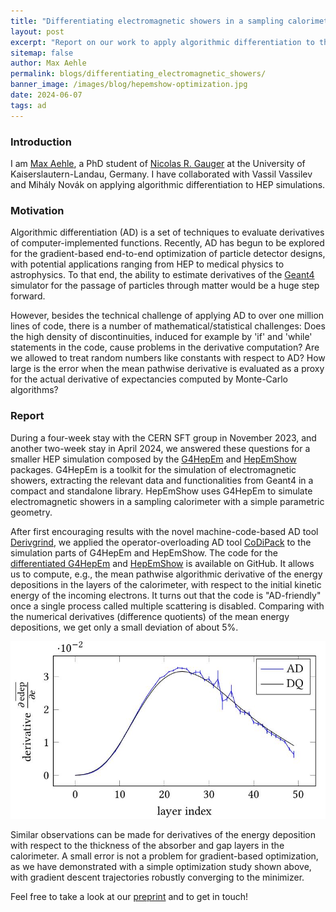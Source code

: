 ```yaml
---
title: "Differentiating electromagnetic showers in a sampling calorimeter"
layout: post
excerpt: "Report on our work to apply algorithmic differentiation to the simulation codes G4HepEm/HepEmShow"
sitemap: false
author: Max Aehle
permalink: blogs/differentiating_electromagnetic_showers/
banner_image: /images/blog/hepemshow-optimization.jpg
date: 2024-06-07
tags: ad
---
```


### Introduction

I am [Max Aehle](https://www.scicomp.uni-kl.de/team/aehle/), a PhD student of [Nicolas R. Gauger](https://www.scicomp.uni-kl.de/team/gauger/) at the University of Kaiserslautern-Landau, Germany. I have collaborated with Vassil Vassilev and Mihály Novák on applying algorithmic differentiation to HEP simulations.

### Motivation

Algorithmic differentiation (AD) is a set of techniques to evaluate derivatives of computer-implemented functions.  Recently, AD has begun to be explored for the gradient-based end-to-end optimization of particle detector designs, with potential applications ranging from HEP to medical physics to astrophysics. To that end, the ability to estimate derivatives of the [Geant4](https://geant4.web.cern.ch/) simulator for the passage of particles through matter would be a huge step forward.

However, besides the technical challenge of applying AD to over one million lines of code, there is a number of mathematical/statistical challenges: Does the high density of discontinuities, induced for example by 'if' and 'while' statements in the code, cause problems in the derivative computation? Are we allowed to treat random numbers like constants with respect to AD? How large is the error when the mean pathwise derivative is evaluated as a proxy for the actual derivative of expectancies computed by Monte-Carlo algorithms?

### Report

During a four-week stay with the CERN SFT group in November 2023, and another two-week stay in April 2024, we answered these questions for a smaller HEP simulation composed by the [G4HepEm](https://g4hepem.readthedocs.io/en/latest/) and [HepEmShow](https://hepemshow.readthedocs.io/en/latest/) packages. G4HepEm is a toolkit for the simulation of electromagnetic showers, extracting the relevant data and functionalities from Geant4 in a compact and standalone library. HepEmShow uses G4HepEm to simulate electromagnetic showers in a sampling calorimeter with a simple parametric geometry.

After first encouraging results with the novel machine-code-based AD tool [Derivgrind](https://www.scicomp.uni-kl.de/software/derivgrind/), we applied the operator-overloading AD tool [CoDiPack](https://www.scicomp.uni-kl.de/software/codi/) to the simulation parts of G4HepEm and HepEmShow. The code for the [differentiated G4HepEm](https://github.com/SciCompKL/g4hepem/) and [HepEmShow](https://github.com/SciCompKL/hepemshow/) is available on GitHub. It allows us to compute, e.g., the mean pathwise algorithmic derivative of the energy depositions in the layers of the calorimeter, with respect to the initial kinetic energy of the incoming electrons. It turns out that the code is "AD-friendly" once a single process called multiple scattering is disabled. Comparing with the numerical derivatives (difference quotients) of the mean energy depositions, we get only a small deviation of about 5%.

![Plot of the derivative of the energy deposition with respect to the primary energy.](/images/blog/hepemshow-d-edep-d-primaryenergy.jpg)

Similar observations can be made for derivatives of the energy deposition with respect to the thickness of the absorber and gap layers in the calorimeter. A small error is not a problem for gradient-based optimization, as we have demonstrated with a simple optimization study shown above, with gradient descent trajectories robustly converging to the minimizer.

Feel free to take a look at our [preprint](http://arxiv.org/abs/2405.07944) and to get in touch!
